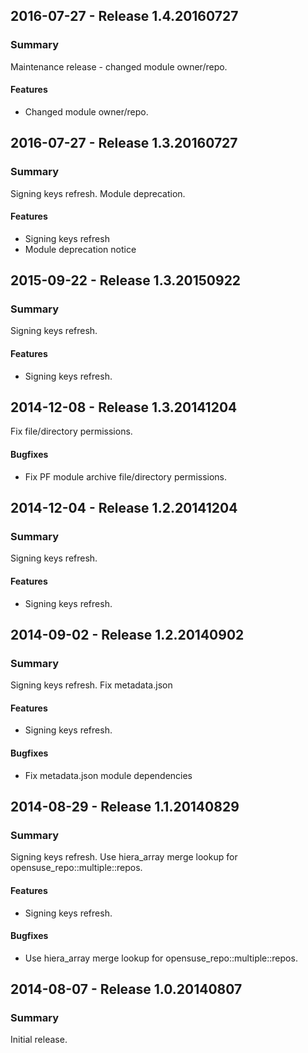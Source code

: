 ## 2016-07-27 - Release 1.4.20160727

### Summary

Maintenance release - changed module owner/repo.

#### Features

- Changed module owner/repo.

## 2016-07-27 - Release 1.3.20160727

### Summary

Signing keys refresh. Module deprecation.

#### Features

- Signing keys refresh
- Module deprecation notice

## 2015-09-22 - Release 1.3.20150922

### Summary

Signing keys refresh.

#### Features

- Signing keys refresh.

## 2014-12-08 - Release 1.3.20141204

Fix file/directory permissions.

#### Bugfixes

- Fix PF module archive file/directory permissions.

## 2014-12-04 - Release 1.2.20141204

### Summary

Signing keys refresh.

#### Features

- Signing keys refresh.

## 2014-09-02 - Release 1.2.20140902

### Summary

Signing keys refresh. Fix metadata.json

#### Features

- Signing keys refresh.

#### Bugfixes

- Fix metadata.json module dependencies

## 2014-08-29 - Release 1.1.20140829

### Summary

Signing keys refresh. Use hiera_array merge lookup for
opensuse_repo::multiple::repos.

#### Features

- Signing keys refresh.

#### Bugfixes

- Use hiera_array merge lookup for opensuse_repo::multiple::repos.

## 2014-08-07 - Release 1.0.20140807

### Summary

Initial release.
